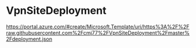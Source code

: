 # VpnSiteDeployment

https://portal.azure.com/#create/Microsoft.Template/uri/https%3A%2F%2Fraw.githubusercontent.com%2Fcmj77%2FVpnSiteDeployment%2Fmaster%2Fdeployment.json
